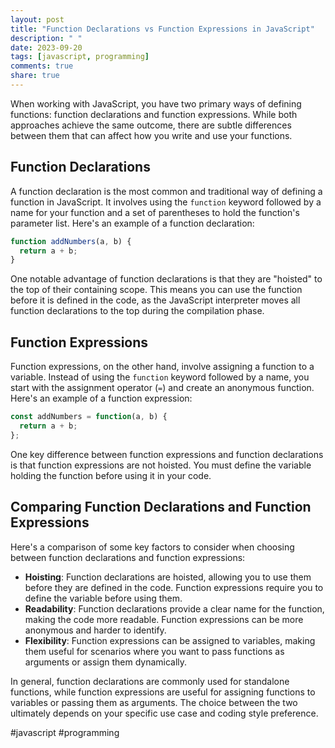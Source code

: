 ```yaml
---
layout: post
title: "Function Declarations vs Function Expressions in JavaScript"
description: " "
date: 2023-09-20
tags: [javascript, programming]
comments: true
share: true
---
```


When working with JavaScript, you have two primary ways of defining functions: function declarations and function expressions. While both approaches achieve the same outcome, there are subtle differences between them that can affect how you write and use your functions.

## Function Declarations

A function declaration is the most common and traditional way of defining a function in JavaScript. It involves using the `function` keyword followed by a name for your function and a set of parentheses to hold the function's parameter list. Here's an example of a function declaration:

```javascript
function addNumbers(a, b) {
  return a + b;
}
```

One notable advantage of function declarations is that they are "hoisted" to the top of their containing scope. This means you can use the function before it is defined in the code, as the JavaScript interpreter moves all function declarations to the top during the compilation phase.

## Function Expressions

Function expressions, on the other hand, involve assigning a function to a variable. Instead of using the `function` keyword followed by a name, you start with the assignment operator (`=`) and create an anonymous function. Here's an example of a function expression:

```javascript
const addNumbers = function(a, b) {
  return a + b;
};
```

One key difference between function expressions and function declarations is that function expressions are not hoisted. You must define the variable holding the function before using it in your code.

## Comparing Function Declarations and Function Expressions

Here's a comparison of some key factors to consider when choosing between function declarations and function expressions:

- **Hoisting**: Function declarations are hoisted, allowing you to use them before they are defined in the code. Function expressions require you to define the variable before using them.
- **Readability**: Function declarations provide a clear name for the function, making the code more readable. Function expressions can be more anonymous and harder to identify.
- **Flexibility**: Function expressions can be assigned to variables, making them useful for scenarios where you want to pass functions as arguments or assign them dynamically.

In general, function declarations are commonly used for standalone functions, while function expressions are useful for assigning functions to variables or passing them as arguments. The choice between the two ultimately depends on your specific use case and coding style preference.

#javascript #programming